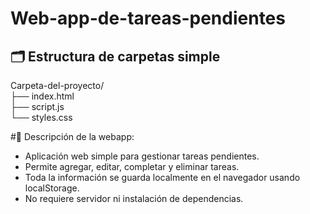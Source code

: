 # Web-app-de-tareas-pendientes

## 🗂️ Estructura de carpetas simple

Carpeta-del-proyecto/  
├── index.html  
├── script.js  
└── styles.css

#📝 Descripción de la webapp:

- Aplicación web simple para gestionar tareas pendientes.
- Permite agregar, editar, completar y eliminar tareas.
- Toda la información se guarda localmente en el navegador usando localStorage.
- No requiere servidor ni instalación de dependencias.
